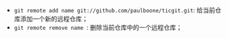 * `git remote add name git://github.com/paulboone/ticgit.git`: 给当前仓库添加一个新的远程仓库；
* `git remote remove name `: 删除当前仓库中的一个远程仓库；